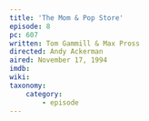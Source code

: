 ```yaml
---
title: 'The Mom & Pop Store'
episode: 8
pc: 607
written: Tom Gammill & Max Pross
directed: Andy Ackerman
aired: November 17, 1994
imdb:
wiki:
taxonomy:
    category:
        - episode
---
```


